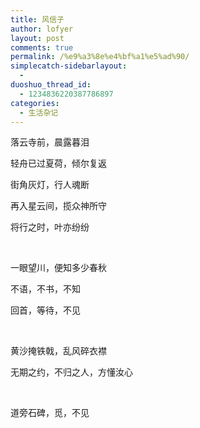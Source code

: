 ```yaml
---
title: 风信子
author: lofyer
layout: post
comments: true
permalink: /%e9%a3%8e%e4%bf%a1%e5%ad%90/
simplecatch-sidebarlayout:
  - 
duoshuo_thread_id:
  - 1234836220387786897
categories:
  - 生活杂记
---
```

落云寺前，晨露暮泪

轻舟已过夏荷，倾尔复返

街角灰灯，行人魂断

再入星云间，揽众神所守

将行之时，叶亦纷纷

&nbsp;

一眼望川，便知多少春秋

不语，不书，不知

回首，等待，不见

&nbsp;

黄沙掩铁戟，乱风碎衣襟

无期之约，不归之人，方懂汝心

&nbsp;

道旁石碑，觅，不见
